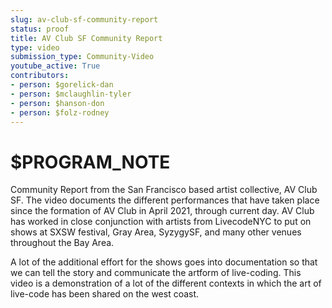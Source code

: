 ```yaml
---
slug: av-club-sf-community-report
status: proof
title: AV Club SF Community Report
type: video
submission_type: Community-Video
youtube_active: True
contributors:
- person: $gorelick-dan
- person: $mclaughlin-tyler
- person: $hanson-don
- person: $folz-rodney
---
```


# $PROGRAM_NOTE

Community Report from the San Francisco based artist collective, AV Club SF. The video documents the different performances that have taken place since the formation of AV Club in April 2021, through current day. AV Club has worked in close conjunction with artists from LivecodeNYC to put on shows at SXSW festival, Gray Area, SyzygySF, and many other venues throughout the Bay Area.

A lot of the additional effort for the shows goes into documentation so that we can tell the story and communicate the artform of live-coding. This video is a demonstration of a lot of the different contexts in which the art of live-code has been shared on the west coast.
